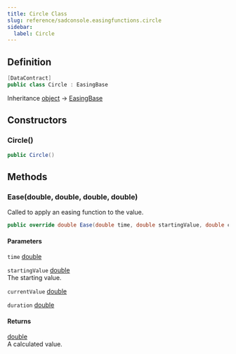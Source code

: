 ```yaml
---
title: Circle Class
slug: reference/sadconsole.easingfunctions.circle
sidebar:
  label: Circle
---
```

## Definition

```csharp title="C#"
[DataContract]
public class Circle : EasingBase
```

Inheritance [object](https://learn.microsoft.com/dotnet/api/system.object/) → [EasingBase](../sadconsole.easingfunctions.easingbase/)

## Constructors

### Circle()

```csharp title="C#"
public Circle()
```


## Methods

### Ease(double, double, double, double)

Called to apply an easing function to the value.

```csharp title="C#"
public override double Ease(double time, double startingValue, double currentValue, double duration)
```

#### Parameters

`time` [double](https://learn.microsoft.com/dotnet/api/system.double/)  

`startingValue` [double](https://learn.microsoft.com/dotnet/api/system.double/)  
The starting value.

`currentValue` [double](https://learn.microsoft.com/dotnet/api/system.double/)  

`duration` [double](https://learn.microsoft.com/dotnet/api/system.double/)  

#### Returns

[double](https://learn.microsoft.com/dotnet/api/system.double/)  
A calculated value.